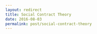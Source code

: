 ```yaml
---
layout: redirect
title: Social Contract Theory
date: 2016-08-03
permalink: post/social-contract-theory
---
```

